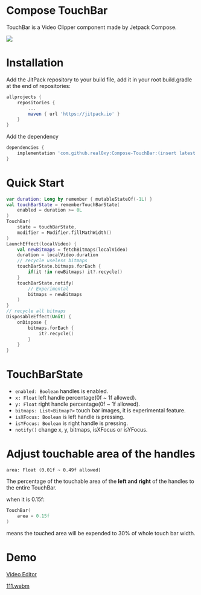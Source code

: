 # Compose TouchBar

TouchBar is a Video Clipper component made by Jetpack Compose.

[![](https://jitpack.io/v/realOxy/Compose-TouchBar.svg)](https://jitpack.io/#realOxy/Compose-TouchBar)

# Installation

Add the JitPack repository to your build file,
add it in your root build.gradle at the end of repositories:

```groovy
allprojects {
    repositories {
        ...
        maven { url 'https://jitpack.io' }
    }
}    
```

Add the dependency

```groovy
dependencies {
    implementation 'com.github.realOxy:Compose-TouchBar:(insert latest version)'
}
```

# Quick Start

```kotlin
var duration: Long by remember { mutableStateOf(-1L) }
val touchBarState = rememberTouchBarState(
    enabled = duration >= 0L
)
TouchBar(
    state = touchBarState,
    modifier = Modifier.fillMathWidth()
)
LaunchEffect(localVideo) {
    val newBitmaps = fetchBitmaps(localVideo)
    duration = localVideo.duration
    // recycle useless bitmaps
    touchBarState.bitmaps.forEach {
        if(it !in newBitmaps) it?.recycle()
    }
    touchBarState.notify(
        // Experimental
        bitmaps = newBitmaps
    )
}
// recycle all bitmaps
DisposableEffect(Unit) {
    onDispose {
        bitmaps.forEach {
            it?.recycle()
        }
    }
}
```

# TouchBarState
- `enabled: Boolean` handles is enabled.
- `x: Float` left handle percentage(0f ~ 1f allowed).
- `y: Float` right handle percentage(0f ~ 1f allowed).
- `bitmaps: List<Bitmap?>` touch bar images, it is experimental feature.
- `isXFocus: Boolean` is left handle is pressing.
- `isYFocus: Boolean` is right handle is pressing.
- `notify()` change x, y, bitmaps, isXFocus or isYFocus.

# Adjust touchable area of the handles

`area: Float (0.01f ~ 0.49f allowed)`

The percentage of the touchable area of the **left and right** of the handles to the entire TouchBar.

when it is 0.15f:

```kotlin
TouchBar(
    area = 0.15f
)
```

means the touched area will be expended to 30% of whole touch bar width.

# Demo

[Video Editor](app/src/main/java/com/oxy/mmr/feature/touchbar/TouchBarScreen.kt)

[111.webm](https://github.com/realOxy/MediaMetadataRetrieverDemo/assets/70512220/82ef842a-5925-4c0c-a2c3-bf8dc4d5f2da)
